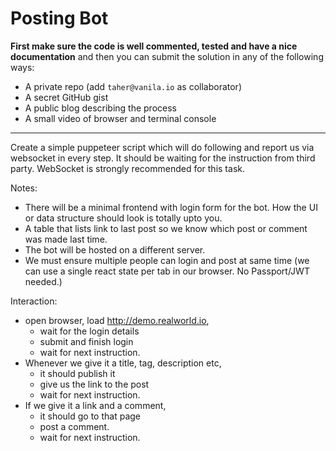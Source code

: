 # Posting Bot

**First make sure the code is well commented, tested and have a nice documentation** and then you can submit the solution in any of the following ways:

- A private repo (add `taher@vanila.io` as collaborator)
- A secret GitHub gist
- A public blog describing the process
- A small video of browser and terminal console

---
Create a simple puppeteer script which will do following and report us via websocket in every step. It should be waiting for the instruction from third party. WebSocket is strongly recommended for this task.

Notes:

- There will be a minimal frontend with login form for the bot. How the UI or data structure should look is totally upto you. 
- A table that lists link to last post so we know which post or comment was made last time. 
- The bot will be hosted on a different server. 
- We must ensure multiple people can login and post at same time (we can use a single react state per tab in our browser. No Passport/JWT needed.)

Interaction:

- open browser, load http://demo.realworld.io, 
    - wait for the login details
    - submit and finish login
    - wait for next instruction.
- Whenever we give it a title, tag, description etc, 
    - it should publish it
    - give us the link to the post
    - wait for next instruction.
- If we give it a link and a comment, 
    - it should go to that page
    - post a comment.
    - wait for next instruction.
